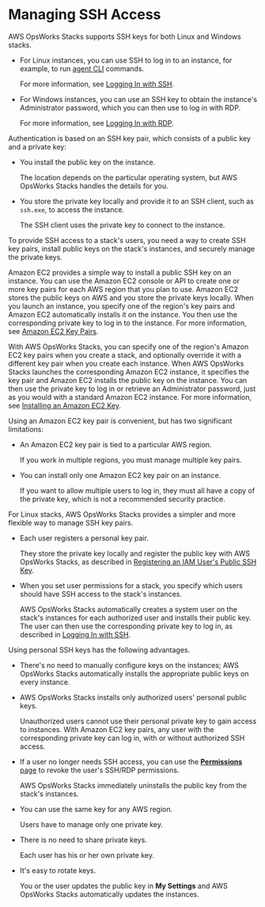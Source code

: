 # Managing SSH Access<a name="security-ssh-access"></a>

AWS OpsWorks Stacks supports SSH keys for both Linux and Windows stacks\.
+ For Linux instances, you can use SSH to log in to an instance, for example, to run [agent CLI](agent.md) commands\.

  For more information, see [Logging In with SSH](workinginstances-ssh.md)\.
+ For Windows instances, you can use an SSH key to obtain the instance's Administrator password, which you can then use to log in with RDP\.

  For more information, see [Logging In with RDP](workinginstances-rdp.md)\.



Authentication is based on an SSH key pair, which consists of a public key and a private key:
+ You install the public key on the instance\.

  The location depends on the particular operating system, but AWS OpsWorks Stacks handles the details for you\.
+ You store the private key locally and provide it to an SSH client, such as `ssh.exe`, to access the instance\.

  The SSH client uses the private key to connect to the instance\.

To provide SSH access to a stack's users, you need a way to create SSH key pairs, install public keys on the stack's instances, and securely manage the private keys\.

Amazon EC2 provides a simple way to install a public SSH key on an instance\. You can use the Amazon EC2 console or API to create one or more key pairs for each AWS region that you plan to use\. Amazon EC2 stores the public keys on AWS and you store the private keys locally\. When you launch an instance, you specify one of the region's key pairs and Amazon EC2 automatically installs it on the instance\. You then use the corresponding private key to log in to the instance\. For more information, see [Amazon EC2 Key Pairs](http://docs.aws.amazon.com/AWSEC2/latest/UserGuide/ec2-key-pairs.html)\.

With AWS OpsWorks Stacks, you can specify one of the region's Amazon EC2 key pairs when you create a stack, and optionally override it with a different key pair when you create each instance\. When AWS OpsWorks Stacks launches the corresponding Amazon EC2 instance, it specifies the key pair and Amazon EC2 installs the public key on the instance\. You can then use the private key to log in or retrieve an Administrator password, just as you would with a standard Amazon EC2 instance\. For more information, see [Installing an Amazon EC2 Key](security-settingec2key.md)\.

Using an Amazon EC2 key pair is convenient, but has two significant limitations:
+ An Amazon EC2 key pair is tied to a particular AWS region\.

  If you work in multiple regions, you must manage multiple key pairs\.
+ You can install only one Amazon EC2 key pair on an instance\.

  If you want to allow multiple users to log in, they must all have a copy of the private key, which is not a recommended security practice\.

For Linux stacks, AWS OpsWorks Stacks provides a simpler and more flexible way to manage SSH key pairs\.
+ Each user registers a personal key pair\.

  They store the private key locally and register the public key with AWS OpsWorks Stacks, as described in [Registering an IAM User's Public SSH Key](security-settingsshkey.md)\. 
+ When you set user permissions for a stack, you specify which users should have SSH access to the stack's instances\.

  AWS OpsWorks Stacks automatically creates a system user on the stack's instances for each authorized user and installs their public key\. The user can then use the corresponding private key to log in, as described in [Logging In with SSH](workinginstances-ssh.md)\.

Using personal SSH keys has the following advantages\.
+ There's no need to manually configure keys on the instances; AWS OpsWorks Stacks automatically installs the appropriate public keys on every instance\.
+ AWS OpsWorks Stacks installs only authorized users' personal public keys\.

  Unauthorized users cannot use their personal private key to gain access to instances\. With Amazon EC2 key pairs, any user with the corresponding private key can log in, with or without authorized SSH access\. 
+ If a user no longer needs SSH access, you can use the [**Permissions** page](opsworks-security-users-manage-edit.md) to revoke the user's SSH/RDP permissions\. 

  AWS OpsWorks Stacks immediately uninstalls the public key from the stack's instances\.
+ You can use the same key for any AWS region\.

  Users have to manage only one private key\.
+ There is no need to share private keys\.

  Each user has his or her own private key\.
+ It's easy to rotate keys\.

  You or the user updates the public key in **My Settings** and AWS OpsWorks Stacks automatically updates the instances\.